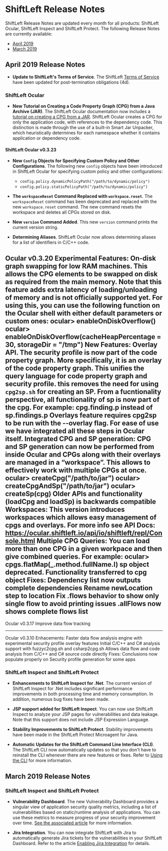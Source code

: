 # ShiftLeft Release Notes

ShiftLeft Release Notes are updated every month for all products: ShiftLeft Ocular, ShiftLeft Inspect and ShiftLeft Protect. The following Release Notes are currently available:

* [April 2019](#april-2019-release-notes)
* [March 2019](#march-2019-release-notes)


## April 2019 Release Notes

* **Update to ShiftLeft's Terms of Service**. The ShiftLeft [Terms of Service](https://www.shiftleft.io/terms/) have been updated for post-termination obligations (4d). 

### ShiftLeft Ocular

* **New Tutorial on Creating a Code Property Graph (CPG) from a Java Archive (JAR)**. The ShiftLeft Ocular documentation now includes a [tutorial on creating a CPG from a JAR](../using-ocular/tutorials/cpgcreate.md). ShiftLeft Ocular creates a CPG for only the application code, with references to the dependency code. This distinction is made through the use of a built-in Smart Jar Unpacker, which heuristically determines for each namespace whether it contains application or dependency code.

#### ShiftLeft Ocular v0.3.23

* **New `Config` Objects for Specifying Custom Policy and Other Configurations**. The following new `config` objects have been introduced in ShiftLeft Ocular for specifying custom policy and other configurations:
  * `config.policy.dynamicPolicyPath("/path/to/dynamic/policy")`
  * `config.policy.staticPolicyPath("/path/to/dynamic/policy")`

* **The `workspaceReset` Command Replaced with `workspace.reset`**. The `workspaceReset` command has been deprecated and replaced with the new `workspace.reset` command. The new command resets the workspace and deletes all CPGs stored on disk.

* **New `version` Command Added**. This new `version` command prints the current version string.

* **Determining Aliases**. ShiftLeft Ocular now allows determining aliases for a list of identifiers in C/C++ code.


Ocular v0.3.20
Experimental Features:
On-disk graph swapping for low RAM machines. This allows the CPG elements to be swapped on disk as required from the main memory. Note that this feature adds extra latency of loading/unloading of memory and is not officially supported yet.
For using this, you can use the following function on the Ocular shell with either default parameters or custom ones:
ocular> enableOnDiskOverflow()
ocular> enableOnDiskOverflow(cacheHeapPercentage = 30, storageDir = "/tmp")
New Features:
Overlay API. The security profile is now part of the code property graph. More specifically, it is an overlay of the code property graph. This unifies the query language for code property graph and security profile. this removes the need for using `cpg2sp.sh` for creating an SP. From a fucntionality perspective, all functionality of sp is now part of the cpg.
For example: cpg.finding.p instead of sp.findings.p
Overlays feature requires cpg2sp to be run with the --overlay flag. For ease of use we have integrated all these steps in Ocular itself.
Integrated CPG and SP generation: CPG and SP generation can now be performed from inside Ocular and CPGs along with their overlays are managed in a “workspace”. This allows to effectively work with multiple CPGs at once.
ocular> createCpg("/path/to/jar")
ocular> createCpgAndSp("/path/to/jar")
ocular> createSp(cpg)
Older APIs and functionality (loadCpg and loadSp) is backwards compatible
Workspaces: This version introduces workspaces which allows easy management of cpgs and overlays. For more info see API Docs: https://ocular.shiftleft.io/api/io/shiftleft/repl/Console.html
Multiple CPG Queries: You can load more than one CPG in a given workpace and then give combined queries. 
For example: ocular> cpgs.flatMap(_.method.fullName.l)
sp object deprecated. Functionality transferred to cpg object
Fixes:
Dependency list now outputs complete dependencies
Rename newLocation step to location
Fix .flows behavior to show only single flow to avoid printing issues .allFlows now shows complete flows list
------------------------------------------------

Ocular v0.3.17
Improve data flow tracking

------------------------------------------------

Ocular v0.3.10
Enhacements:
Faster data flow analysis engine with experimental security profile overlay features
Initial C/C++ and C# analysis support with fuzzyc2cpg.sh and csharp2cpg.sh
Allows data flow and code analysis from C/C++ and C# source code directly
Fixes:
Conclusions now populate properly on Security profile generation for some apps



### ShiftLeft Inspect and ShiftLeft Protect

* **Enhancements to ShiftLeft Inspect for .Net**. The current version of ShiftLeft Inspect for .Net includes significant performance improvements in both processing time and memory consumption. In addition, numerous bug fixes have been made.

* **JSP support added for ShiftLeft Inspect**. You can now use ShiftLeft Inspect to analyze your JSP pages for vulnerabilities and data leakage. Note that this support does not include JSP Expression Language.

* **Stability Improvements to ShiftLeft Protect**. Stability improvements have been made in the ShiftLeft Protect Microagent for Java.

* **Automatic Updates for the ShiftLeft Command Line Interface (CLI)**. The ShiftLeft CLI now automatically updates so that you don't have to reinstall the CLI whenever there are new features or fixes. Refer to [Using the CLI](../using-inspect-protect/using-cli/using-cli.md) for more information.


## March 2019 Release Notes

### ShiftLeft Inspect and ShiftLeft Protect

* **Vulnerability Dashboard**. The new Vulnerability Dashboard provides a singular view of application security quality metrics, including a list of vulnerabilities based on static/runtime analysis of applications. You can use these metrics to measure progress of your security improvement over time. [See the associated article](../using-inspect-protect/using-workflow/vulnerability-dashboard.md) for more information.

* **Jira Integration**. You can now integrate ShiftLeft with Jira to automatically generate Jira tickets for the vulnerabilities in your ShiftLeft Dashboard. Refer to the article [Enabling Jira Integration](../using-inspect-protect/using-workflow/jira-integration.md) for details.
